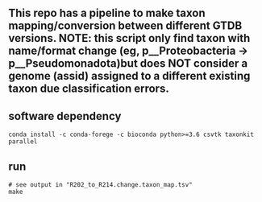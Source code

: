 ## This repo has a pipeline to make taxon mapping/conversion between different GTDB versions. NOTE: this script only find taxon with name/format change (eg, p\_\_Proteobacteria -> p\_\_Pseudomonadota)but does NOT consider a genome (assid) assigned to a different existing taxon due classification errors.

## software dependency
```
conda install -c conda-forege -c bioconda python>=3.6 csvtk taxonkit parallel
```

## run
```
# see output in "R202_to_R214.change.taxon_map.tsv"
make
```

